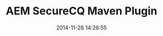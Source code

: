 ---
layout: post
title:  "AEM SecureCQ Maven Plugin"
date:   2014-11-28 14:26:55
tags: [Tools, AEM]
full_name: adobe-marketing-cloud/cq-java-securecq-maven-plugin
---
